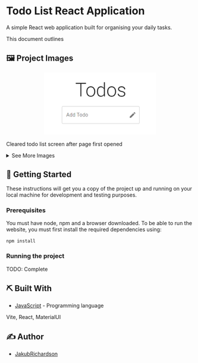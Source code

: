 # Todo List React Application
A simple React web application built for organising your daily tasks.

This document outlines

## 🖼️ Project Images
<p align="center">
    <img src="./images/Home.png" alt="Design sketch image 1" width="300"/>
</p>
<p>Cleared todo list screen after page first opened</p>

<details>
<summary>See More Images</summary>
<br>
<p align="center">
    <img src="./images/Input.png" alt="Design sketch image 10" width="=300"/>
</p>
<p>Adding a new todo</p>
</details>

## 🏁 Getting Started
These instructions will get you a copy of the project up and running on your local machine for development and testing purposes.

### Prerequisites
You must have node, npm and a browser downloaded. To be able to run the website, you must first install the required dependencies using:

```
npm install 
```

### Running the project

TODO: Complete

## ⛏️ Built With

- [JavaScript](https://developer.mozilla.org/en-US/docs/Web/JavaScript) - Programming language

Vite, React, MaterialUI

## ✍️ Author

- [JakubRichardson](https://github.com/JakubRichardson)